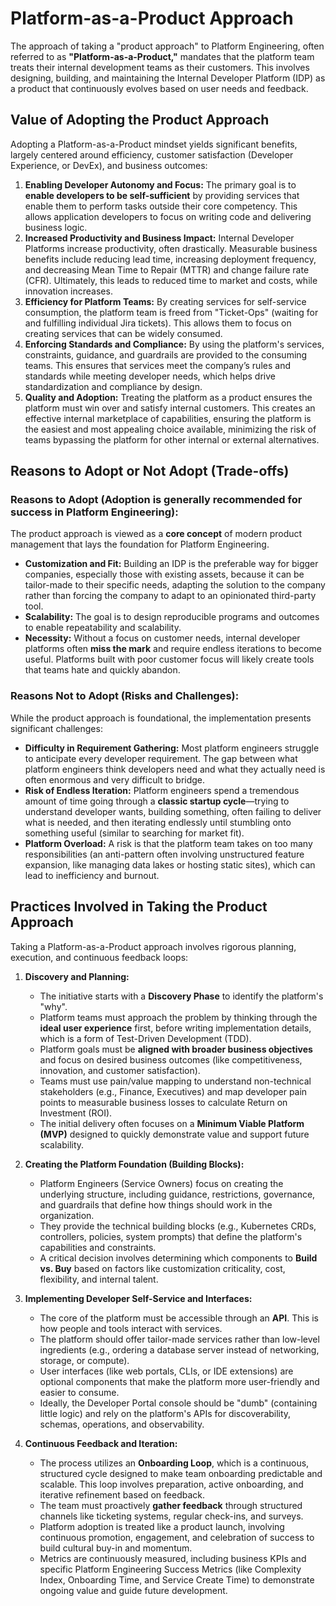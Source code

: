# Platform-as-a-Product Approach

The approach of taking a "product approach" to Platform Engineering, often referred to as **"Platform-as-a-Product,"** mandates that the platform team treats their internal development teams as their customers. This involves designing, building, and maintaining the Internal Developer Platform (IDP) as a product that continuously evolves based on user needs and feedback.

## Value of Adopting the Product Approach

Adopting a Platform-as-a-Product mindset yields significant benefits, largely centered around efficiency, customer satisfaction (Developer Experience, or DevEx), and business outcomes:

1.  **Enabling Developer Autonomy and Focus:** The primary goal is to **enable developers to be self-sufficient** by providing services that enable them to perform tasks outside their core competency. This allows application developers to focus on writing code and delivering business logic.
2.  **Increased Productivity and Business Impact:** Internal Developer Platforms increase productivity, often drastically. Measurable business benefits include reducing lead time, increasing deployment frequency, and decreasing Mean Time to Repair (MTTR) and change failure rate (CFR). Ultimately, this leads to reduced time to market and costs, while innovation increases.
3.  **Efficiency for Platform Teams:** By creating services for self-service consumption, the platform team is freed from "Ticket-Ops" (waiting for and fulfilling individual Jira tickets). This allows them to focus on creating services that can be widely consumed.
4.  **Enforcing Standards and Compliance:** By using the platform's services, constraints, guidance, and guardrails are provided to the consuming teams. This ensures that services meet the company’s rules and standards while meeting developer needs, which helps drive standardization and compliance by design.
5.  **Quality and Adoption:** Treating the platform as a product ensures the platform must win over and satisfy internal customers. This creates an effective internal marketplace of capabilities, ensuring the platform is the easiest and most appealing choice available, minimizing the risk of teams bypassing the platform for other internal or external alternatives.

## Reasons to Adopt or Not Adopt (Trade-offs)

### Reasons to Adopt (Adoption is generally recommended for success in Platform Engineering):
The product approach is viewed as a **core concept** of modern product management that lays the foundation for Platform Engineering.

*   **Customization and Fit:** Building an IDP is the preferable way for bigger companies, especially those with existing assets, because it can be tailor-made to their specific needs, adapting the solution to the company rather than forcing the company to adapt to an opinionated third-party tool.
*   **Scalability:** The goal is to design reproducible programs and outcomes to enable repeatability and scalability.
*   **Necessity:** Without a focus on customer needs, internal developer platforms often **miss the mark** and require endless iterations to become useful. Platforms built with poor customer focus will likely create tools that teams hate and quickly abandon.

### Reasons Not to Adopt (Risks and Challenges):
While the product approach is foundational, the implementation presents significant challenges:

*   **Difficulty in Requirement Gathering:** Most platform engineers struggle to anticipate every developer requirement. The gap between what platform engineers think developers need and what they actually need is often enormous and very difficult to bridge.
*   **Risk of Endless Iteration:** Platform engineers spend a tremendous amount of time going through a **classic startup cycle**—trying to understand developer wants, building something, often failing to deliver what is needed, and then iterating endlessly until stumbling onto something useful (similar to searching for market fit).
*   **Platform Overload:** A risk is that the platform team takes on too many responsibilities (an anti-pattern often involving unstructured feature expansion, like managing data lakes or hosting static sites), which can lead to inefficiency and burnout.

## Practices Involved in Taking the Product Approach

Taking a Platform-as-a-Product approach involves rigorous planning, execution, and continuous feedback loops:

1.  **Discovery and Planning:**
    *   The initiative starts with a **Discovery Phase** to identify the platform's "why".
    *   Platform teams must approach the problem by thinking through the **ideal user experience** first, before writing implementation details, which is a form of Test-Driven Development (TDD).
    *   Platform goals must be **aligned with broader business objectives** and focus on desired business outcomes (like competitiveness, innovation, and customer satisfaction).
    *   Teams must use pain/value mapping to understand non-technical stakeholders (e.g., Finance, Executives) and map developer pain points to measurable business losses to calculate Return on Investment (ROI).
    *   The initial delivery often focuses on a **Minimum Viable Platform (MVP)** designed to quickly demonstrate value and support future scalability.

2.  **Creating the Platform Foundation (Building Blocks):**
    *   Platform Engineers (Service Owners) focus on creating the underlying structure, including guidance, restrictions, governance, and guardrails that define how things should work in the organization.
    *   They provide the technical building blocks (e.g., Kubernetes CRDs, controllers, policies, system prompts) that define the platform's capabilities and constraints.
    *   A critical decision involves determining which components to **Build vs. Buy** based on factors like customization criticality, cost, flexibility, and internal talent.

3.  **Implementing Developer Self-Service and Interfaces:**
    *   The core of the platform must be accessible through an **API**. This is how people and tools interact with services.
    *   The platform should offer tailor-made services rather than low-level ingredients (e.g., ordering a database server instead of networking, storage, or compute).
    *   User interfaces (like web portals, CLIs, or IDE extensions) are optional components that make the platform more user-friendly and easier to consume.
    *   Ideally, the Developer Portal console should be "dumb" (containing little logic) and rely on the platform's APIs for discoverability, schemas, operations, and observability.

4.  **Continuous Feedback and Iteration:**
    *   The process utilizes an **Onboarding Loop**, which is a continuous, structured cycle designed to make team onboarding predictable and scalable. This loop involves preparation, active onboarding, and iterative refinement based on feedback.
    *   The team must proactively **gather feedback** through structured channels like ticketing systems, regular check-ins, and surveys.
    *   Platform adoption is treated like a product launch, involving continuous promotion, engagement, and celebration of success to build cultural buy-in and momentum.
    *   Metrics are continuously measured, including business KPIs and specific Platform Engineering Success Metrics (like Complexity Index, Onboarding Time, and Service Create Time) to demonstrate ongoing value and guide future development.
